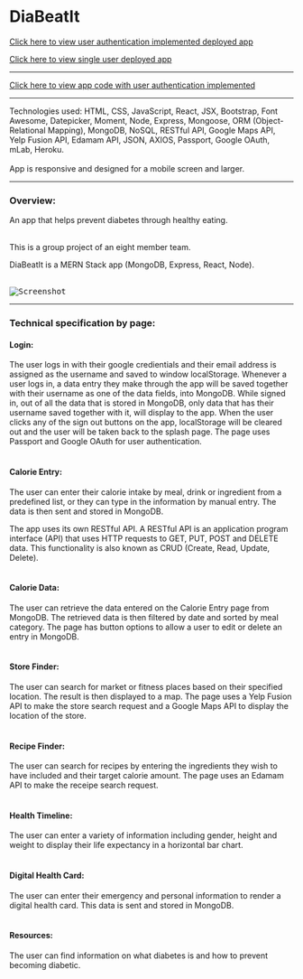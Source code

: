 # DiaBeatIt

[Click here to view user authentication implemented deployed app](https://diabeatit-9.herokuapp.com/)

[Click here to view single user deployed app](https://dia-beat-it.herokuapp.com/)
<br>
***

[Click here to view app code with user authentication implemented](https://github.com/ignaciuk/DiaBeatIt-Passport-Auth)
<br>
***

Technologies used: HTML, CSS, JavaScript, React, JSX, Bootstrap, Font Awesome, Datepicker, Moment, Node, Express, Mongoose, ORM (Object-Relational Mapping), MongoDB, NoSQL, RESTful API, Google Maps API, Yelp Fusion API, Edamam API, JSON, AXIOS, Passport, Google OAuth, mLab, Heroku.
<br></br>
App is responsive and designed for a mobile screen and larger. 

***
### Overview:
An app that helps prevent diabetes through healthy eating.
<br></br>

This is a group project of an eight member team.

DiaBeatIt is a MERN Stack app (MongoDB, Express, React, Node).
<br></br>

<kbd>![Screenshot](
https://raw.githubusercontent.com/makicoding/DiaBeatIt/master/screenshots/DiaBeatIt_Screenshot_06.png)</kbd>
***
### Technical specification by page:

#### Login:

The user logs in with their google credientials and their email address is assigned as the username and saved to window localStorage. Whenever a user logs in, a data entry they make through the app will be saved together with their username as one of the data fields, into MongoDB. While signed in, out of all the data that is stored in MongoDB, only data that has their username saved together with it, will display to the app.  When the user clicks any of the sign out buttons on the app, localStorage will be cleared out and the user will be taken back to the splash page. The page uses Passport and Google OAuth for user authentication.
<br></br>

#### Calorie Entry:
The user can enter their calorie intake by meal, drink or ingredient from a predefined list, or they can type in the information by manual entry. The data is then sent and stored in MongoDB.

The app uses its own RESTful API. A RESTful API is an application program interface (API) that uses HTTP requests to GET, PUT, POST and DELETE data. This functionality is also known as CRUD (Create, Read, Update, Delete).
<br></br>

#### Calorie Data:
The user can retrieve the data entered on the Calorie Entry page from MongoDB.  The retrieved data is then filtered by date and sorted by meal category. The page has button options to allow a user to edit or delete an entry in MongoDB.
<br></br>

#### Store Finder:
The user can search for market or fitness places based on their specified location. The result is then displayed to a map. The page uses a Yelp Fusion API to make the store search request and a Google Maps API to display the location of the store. 
<br></br>

#### Recipe Finder:
The user can search for recipes by entering the ingredients they wish to have included and their target calorie amount.  The page uses an Edamam API to make the receipe search request.
<br></br>

#### Health Timeline:
The user can enter a variety of information including gender, height and weight to display their life expectancy in a horizontal bar chart.
<br></br>

#### Digital Health Card:
The user can enter their emergency and personal information to render a digital health card. This data is sent and stored in MongoDB.
<br></br>

#### Resources:
The user can find information on what diabetes is and how to prevent becoming diabetic.